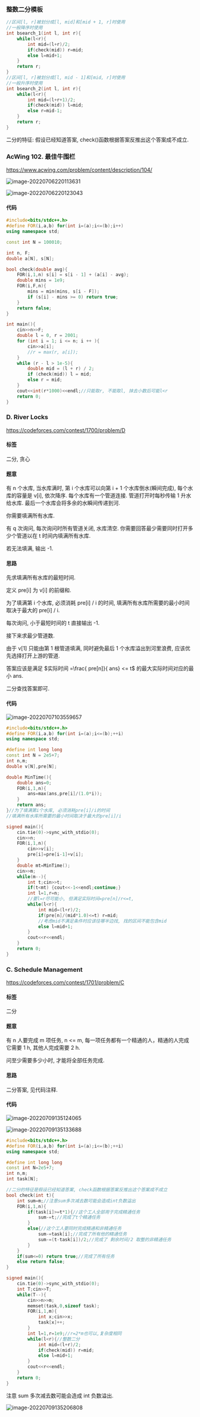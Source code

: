 ### 整数二分模板

```cpp
//区间[l, r]被划分成[l, mid]和[mid + 1, r]时使用
//一般降序时使用
int bsearch_1(int l, int r){
    while(l<r){
        int mid=(l+r)/2;
        if(check(mid)) r=mid;
        else l=mid+1;
    }
    return r;
}
//区间[l, r]被划分成[l, mid - 1]和[mid, r]时使用
//一般升序时使用
int bsearch_2(int l, int r){
    while(l<r){
        int mid=(l+r+1)/2;
        if(check(mid)) l=mid;
        else r=mid-1;
    }
    return r;
}
```

二分的特征: 假设已经知道答案, check()函数根据答案反推出这个答案成不成立.

### AcWing 102. 最佳牛围栏

https://www.acwing.com/problem/content/description/104/

<img src="https://nme-200t.oss-cn-hangzhou.aliyuncs.com/template/202207062201686.png" alt="image-20220706220113631"  />

![image-20220706220123043](https://nme-200t.oss-cn-hangzhou.aliyuncs.com/template/202207062201080.png)

#### 代码

```cpp
#include<bits/stdc++.h>
#define FOR(i,a,b) for(int i=(a);i<=(b);i++)
using namespace std;

const int N = 100010;

int n, F;
double a[N], s[N];

bool check(double avg){
    FOR(i,1,n) s[i] = s[i - 1] + (a[i] - avg);
    double mins = 1e9;
    FOR(i,F,n){
        mins = min(mins, s[i - F]);
        if (s[i] - mins >= 0) return true;
    }
    return false;
}

int main(){
    cin>>n>>F;
    double l = 0, r = 2001;
    for (int i = 1; i <= n; i ++ ){
        cin>>a[i];
        //r = max(r, a[i]);
    }
    while (r - l > 1e-5){
        double mid = (l + r) / 2;
        if (check(mid)) l = mid;
        else r = mid;
    }
    cout<<int(r*1000)<<endl;//只能取r, 不能取l, 抹去小数后可能l<r
    return 0;
}
```



### D. River Locks

https://codeforces.com/contest/1700/problem/D

#### 标签

二分, 贪心

#### 题意

有 n 个水库, 当水库满时, 第 i 个水库可以向第 i + 1 个水库倒水(瞬间完成), 每个水库的容量是 v[i], 依次降序. 每个水库有一个管道连接. 管道打开时每秒传输 1 升水给水库. 最后一个水库会将多余的水瞬间传递到河.

你需要填满所有水库. 

有 q 次询问, 每次询问时所有管道关闭, 水库清空. 你需要回答最少需要同时打开多少个管道以在 t 时间内填满所有水库.

若无法填满, 输出 -1.

#### 思路

先求填满所有水库的最短时间. 

定义 pre[i] 为 v[i] 的前缀和.

为了填满第 i 个水库, 必须消耗 pre[i] / i 的时间, 填满所有水库所需要的最小时间取决于最大的 pre[i] / i.

每次询问, 小于最短时间的 t 直接输出 -1.

接下来求最少管道数.

由于 v[1] 只能由第 1 根管道填满, 同时避免最后 1 个水库溢出到河里浪费, 应该优先选择打开上游的管道.

答案应该是满足 $实际时间 =\frac{ pre[n]}{ ans} <= t$ 的最大实际时间对应的最小 ans.

二分查找答案即可.

#### 代码

![image-20220707103559657](http://nme-200t.oss-cn-hangzhou.aliyuncs.com/notes/2022-07-07-024953.png)

```cpp
#include<bits/stdc++.h>
#define FOR(i,a,b) for(int i=(a);i<=(b);++i)
using namespace std;

#define int long long
const int N = 2e5+7;
int n,m;
double v[N],pre[N];

double MinTime(){
	double ans=0;
	FOR(i,1,n){
		ans=max(ans,pre[i]/(1.0*i));
	}
	return ans;
}//为了填满第i个水库, 必须消耗pre[i]/i的时间
//填满所有水库所需要的最小时间取决于最大的pre[i]/i

signed main(){
	cin.tie(0)->sync_with_stdio(0);
	cin>>n;
	FOR(i,1,n){
		cin>>v[i];
		pre[i]=pre[i-1]+v[i];
	}
	double mt=MinTime();
	cin>>m;
	while(m--){
		int t;cin>>t;
		if(t<mt) {cout<<-1<<endl;continue;}
		int l=1,r=n;
		//要l=r尽可能小, 但满足实际时间=pre[n]/r<=t, 
		while(l<r){
			int mid=(l+r)/2;
			if(pre[n]/(mid*1.0)<=t) r=mid;
			//考虑mid不满足条件时应该往哪半边找, 找的区间不能包含mid
			else l=mid+1; 
		}
		cout<<r<<endl;
	}
	return 0;
}
```

### C. Schedule Management

https://codeforces.com/contest/1701/problem/C

#### 标签

二分

#### 题意

有 n 人要完成 m 项任务, n <= m, 每一项任务都有一个精通的人，精通的人完成它需要 1 h, 其他人完成需要 2 h.

问至少需要多少小时, 才能将全部任务完成.

#### 思路

二分答案, 见代码注释.

#### 代码

![image-20220709135124065](http://nme-200t.oss-cn-hangzhou.aliyuncs.com/notes/2022-07-09-060050.png)

![image-20220709135133688](http://nme-200t.oss-cn-hangzhou.aliyuncs.com/notes/2022-07-09-060052.png)

```cpp
#include<bits/stdc++.h>
#define FOR(i,a,b) for(int i=(a);i<=(b);++i)
using namespace std;

#define int long long
const int N=2e5+7;
int n,m;
int task[N];

//二分的特征是假设已经知道答案, check函数根据答案反推出这个答案成不成立
bool check(int t){
	int sum=m;//注意sum多次减去数可能会造成int负数溢出
	FOR(i,1,n){
		if(task[i]>=t*1){//这个工人全部用于完成精通任务
			sum-=t;//完成了t个精通任务
		}
		else{//这个工人要同时完成精通和非精通任务
			sum-=task[i];//完成了所有他的精通任务
			sum-=(t-task[i])/2;//完成了 剩余时间/2 取整的非精通任务
		}
	}
	if(sum<=0) return true;//完成了所有任务
	else return false;
}

signed main(){
	cin.tie(0)->sync_with_stdio(0);
	int T;cin>>T;
	while(T--){
		cin>>n>>m;
		memset(task,0,sizeof task);
		FOR(i,1,m){
			int x;cin>>x;
			task[x]++;
		}
		int l=1,r=1e9;//r=2*m也可以,复杂度相同
		while(l<r){//整数二分
			int mid=(l+r)/2;
			if(check(mid)) r=mid;
			else l=mid+1;
		}
		cout<<r<<endl;
	}
	return 0;
}
```

注意 sum 多次减去数可能会造成 int 负数溢出.

![image-20220709135206808](http://nme-200t.oss-cn-hangzhou.aliyuncs.com/notes/2022-07-09-060051.png)

